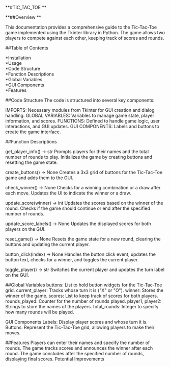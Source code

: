 **#TIC_TAC_TOE **

**##Overview ** 

This documentation provides a comprehensive guide to the Tic-Tac-Toe game implemented using the Tkinter library in Python. The game allows two players to compete against each other, keeping track of scores and rounds.

##Table of Contents

*Installation <br>
*Usage <br>
*Code Structure <br>
*Function Descriptions <br>
*Global Variables <br>
*GUI Components <br>
*Features <br>

##Code Structure
The code is structured into several key components:

IMPORTS: Necessary modules from Tkinter for GUI creation and dialog handling.
GLOBAL VARIABLES: Variables to manage game state, player information, and scores.
FUNCTIONS: Defined to handle game logic, user interactions, and GUI updates.
GUI COMPONENTS: Labels and buttons to create the game interface.

##Function Descriptions

get_player_info() -> str
Prompts players for their names and the total number of rounds to play. Initializes the game by creating buttons and resetting the game state.

create_buttons() -> None
Creates a 3x3 grid of buttons for the Tic-Tac-Toe game and adds them to the GUI.

check_winner() -> None
Checks for a winning combination or a draw after each move. Updates the UI to indicate the winner or a draw.

update_score(winner) -> int
Updates the scores based on the winner of the round. Checks if the game should continue or end after the specified number of rounds.

update_score_labels() -> None
Updates the displayed scores for both players on the GUI.

reset_game() -> None
Resets the game state for a new round, clearing the buttons and updating the current player.

button_click(index) -> None
Handles the button click event, updates the button text, checks for a winner, and toggles the current player.

toggle_player() -> str
Switches the current player and updates the turn label on the GUI.

##Global Variables
buttons: List to hold button widgets for the Tic-Tac-Toe grid.
current_player: Tracks whose turn it is ("X" or "O").
winner: Stores the winner of the game.
scores: List to keep track of scores for both players.
rounds_played: Counter for the number of rounds played.
player1, player2: Strings to store the names of the players.
total_rounds: Integer to specify how many rounds will be played.

GUI Components
Labels: Display player scores and whose turn it is.
Buttons: Represent the Tic-Tac-Toe grid, allowing players to make their moves.

##Features
Players can enter their names and specify the number of rounds.
The game tracks scores and announces the winner after each round.
The game concludes after the specified number of rounds, displaying final scores.
Potential Improvements

